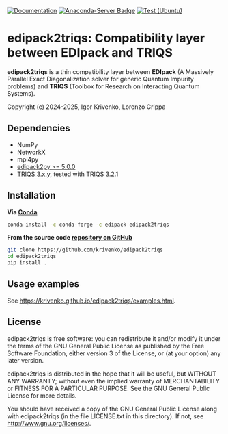[![Documentation](https://img.shields.io/badge/docs-GitHub%20Pages-red)](
https://krivenko.github.io/edipack2triqs)
[![Anaconda-Server Badge](https://anaconda.org/edipack/edipack2triqs/badges/version.svg)](
https://anaconda.org/edipack/edipack2triqs)
[![Test (Ubuntu)](https://github.com/krivenko/edipack2triqs/actions/workflows/test-ubuntu.yml/badge.svg)](
https://github.com/krivenko/edipack2triqs/actions/workflows/test-ubuntu.yml)

edipack2triqs: Compatibility layer between EDIpack and TRIQS
============================================================

**edipack2triqs** is a thin compatibility layer between
**EDIpack** (A Massively Parallel Exact Diagonalization solver for generic
Quantum Impurity problems) and **TRIQS** (Toolbox for Research on Interacting
Quantum Systems).

Copyright (c) 2024-2025, Igor Krivenko, Lorenzo Crippa

Dependencies
------------

* NumPy
* NetworkX
* mpi4py
* [edipack2py >= 5.0.0](https://github.com/EDIpack/EDIpack2py)
* [TRIQS 3.x.y](https://github.com/TRIQS/triqs), tested with TRIQS 3.2.1

Installation
------------

**Via [Conda](https://anaconda.org/anaconda/conda)**

```bash
conda install -c conda-forge -c edipack edipack2triqs
```

**From the source code [repository on GitHub](https://github.com/krivenko/edipack2triqs)**

```bash
git clone https://github.com/krivenko/edipack2triqs
cd edipack2triqs
pip install .
```

Usage examples
--------------

See https://krivenko.github.io/edipack2triqs/examples.html.

License
-------

edipack2triqs is free software: you can redistribute it and/or modify it under
the terms of the GNU General Public License as published by the Free Software
Foundation, either version 3 of the License, or (at your option) any later
version.

edipack2triqs is distributed in the hope that it will be useful, but WITHOUT ANY
WARRANTY; without even the implied warranty of MERCHANTABILITY or FITNESS FOR A
PARTICULAR PURPOSE. See the GNU General Public License for more details.

You should have received a copy of the GNU General Public License along with
edipack2triqs (in the file LICENSE.txt in this directory).
If not, see <http://www.gnu.org/licenses/>.
